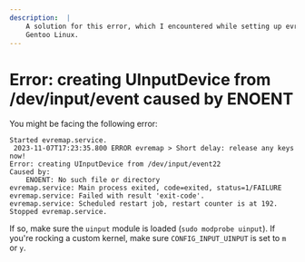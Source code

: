 ```yaml
---
description:  |
    A solution for this error, which I encountered while setting up evremap on
    Gentoo Linux.
---
```


# Error: creating UInputDevice from /dev/input/event caused by ENOENT

You might be facing the following error:

```
Started evremap.service.
 2023-11-07T17:23:35.800 ERROR evremap > Short delay: release any keys now!
Error: creating UInputDevice from /dev/input/event22
Caused by:
    ENOENT: No such file or directory
evremap.service: Main process exited, code=exited, status=1/FAILURE
evremap.service: Failed with result 'exit-code'.
evremap.service: Scheduled restart job, restart counter is at 192.
Stopped evremap.service.
```

If so, make sure the `uinput` module is loaded (`sudo modprobe uinput`). If
you're rocking a custom kernel, make sure `CONFIG_INPUT_UINPUT` is set to `m`
or `y`.
